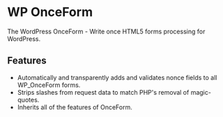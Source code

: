 WP OnceForm
========

The WordPress OnceForm - Write once HTML5 forms processing for WordPress.

Features
--------

* Automatically and transparently adds and validates nonce fields to all WP_OnceForm forms.
* Strips slashes from request data to match PHP's removal of magic-quotes.
* Inherits all of the features of OnceForm.
